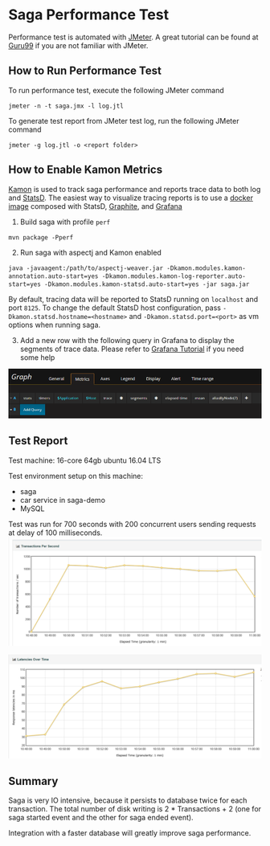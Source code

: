 # Saga Performance Test

Performance test is automated with [JMeter](http://jmeter.apache.org/download_jmeter.cgi). A great tutorial can be found
at [Guru99](https://www.guru99.com/jmeter-performance-testing.html) if you are not familiar with JMeter.

## How to Run Performance Test
To run performance test, execute the following JMeter command
```
jmeter -n -t saga.jmx -l log.jtl
```

To generate test report from JMeter test log, run the following JMeter command
```
jmeter -g log.jtl -o <report folder>
```

## How to Enable Kamon Metrics
[Kamon](http://kamon.io/documentation/get-started/) is used to track saga performance and reports trace data to both log
and [StatsD](https://github.com/etsy/statsd/). The easiest way to visualize tracing reports is to use a [docker image](http://kamon.io/documentation/kamon-statsd/0.6.6/overview/)
composed with StatsD, [Graphite](http://graphite.wikidot.com/), and [Grafana](http://grafana.org/)

1. Build saga with profile `perf`
```
mvn package -Pperf
```

2. Run saga with aspectj and Kamon enabled
```
java -javaagent:/path/to/aspectj-weaver.jar -Dkamon.modules.kamon-annotation.auto-start=yes -Dkamon.modules.kamon-log-reporter.auto-start=yes -Dkamon.modules.kamon-statsd.auto-start=yes -jar saga.jar
```

By default, tracing data will be reported to StatsD running on `localhost` and port `8125`. To change the default StatsD
host configuration, pass `-Dkamon.statsd.hostname=<hostname>` and `-Dkamon.statsd.port=<port>` as vm options when running
saga.

3. Add a new row with the following query in Grafana to display the segments of trace data. Please refer to [Grafana Tutorial](http://docs.grafana.org/guides/getting_started/)
if you need some help

![Grafana Metrics](images/grafana.png)

## Test Report
Test machine: 16-core 64gb ubuntu 16.04 LTS

Test environment setup on this machine:
* saga
* car service in saga-demo
* MySQL

Test was run for 700 seconds with 200 concurrent users sending requests at delay of 100 milliseconds.
![Transaction Per Second](images/tps.mysql.png)

![Latency Over Time](images/latency.mysql.png)

## Summary
Saga is very IO intensive, because it persists to database twice for each transaction. The total number of disk writing 
is 2 * Transactions + 2 (one for saga started event and the other for saga ended event).

Integration with a faster database will greatly improve saga performance.
